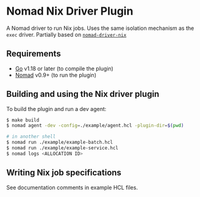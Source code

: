 Nomad Nix Driver Plugin
==========

A Nomad driver to run Nix jobs.
Uses the same isolation mechanism as the `exec` driver.
Partially based on [`nomad-driver-nix`](https://github.com/input-output-hk/nomad-driver-nix)

Requirements
-------------------

- [Go](https://golang.org/doc/install) v1.18 or later (to compile the plugin)
- [Nomad](https://www.nomadproject.io/downloads.html) v0.9+ (to run the plugin)

Building and using the Nix driver plugin
-------------------

To build the plugin and run a dev agent:

```sh
$ make build
$ nomad agent -dev -config=./example/agent.hcl -plugin-dir=$(pwd)

# in another shell
$ nomad run ./example/example-batch.hcl
$ nomad run ./example/example-service.hcl
$ nomad logs <ALLOCATION ID>
```

Writing Nix job specifications
-------------------

See documentation comments in example HCL files.
